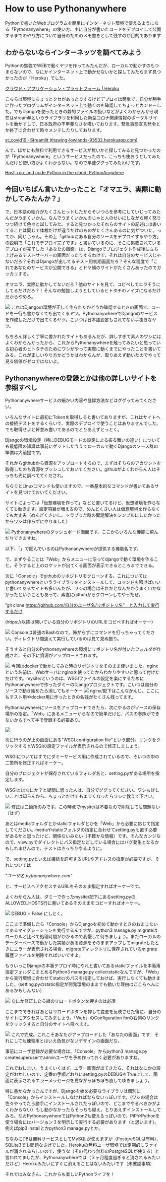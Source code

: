 # How to use Pythonanywhere

Pythonで書いたWebプログラムを簡単にインターネット環境で使えるようになる「Pythonanywhere」の使い方、主に自分が書いたコードをデプロイして公開するまでのやり方について自分のためのメモ書きとして残すのが目的であります

## わからないならインターネッツを調べてみよう

Pythonの勉強でWEBで動くヤツを作ってみたんだが、ローカルで動かすのもつまらないので、なにかインターネット上で動かせないかと探してみたらまず見つかったのが「Heroku」でした。

<a href="https://jp.heroku.com/home">クラウド・アプリケーション・プラットフォーム | Heroku</a>


こちらは環境にちょっとクセがあったりするけどデプロイは簡単で、自分が勝手に作ったプログラムがインターネット上で動くのを確認してちょっとカンドーした。でもDjangoを使ったときの静的ファイルの扱いなどがよくわからんから現在はstreamlitというライブラリを利用した新型コロナ関連情報のポータルサイトを動かすして、日本政府の不甲斐なさを嘆いております。緊急事態宣言発令とか終了に合わせて時々メンテしたりしております。

<a href="https://thawing-lowlands-93532.herokuapp.com/">st_covid19 · Streamlit (thawing-lowlands-93532.herokuapp.com)</a>


 んで、ほかにも無料で利用できるサービスが無いかと探してみると見つかったのが「Pythonanywhere」というサービスだったので、こっちも使おうとしてみたんだけど使い方がよくわからない。なので早速ググってみたわけです。

<a href="https://www.pythonanywhere.com/">Host, run, and code Python in the cloud: PythonAnywhere</a>

## 今回いちばん言いたかったこと「オマエラ、実際に動かしてみたんか？」

で、日本語の紹介がたくさんヒットしたからそいつらを参考にしていじってみたんだがうまくいかん。なんでうまくいかんのじゃと人のせいにしながら軽く怒りつつ続けて色々と試してみた。すると見つかったそれらのサイトの記述には書いてることは同じで体裁だけが違うだけのものがたくさんあるのに気がついた。ってか、同じじゃん。その上「githubにある自分のソースをデプロイするやり方」の説明で「これでデプロイ完了です」と書いているのに、そこに掲載されているデプロイが完了した「あなたの画面」は、Djangoでプロジェクト作成後に立ち上げみるテストサーバーの画面だったりするわけで、それは自分のサービスじゃないだろ？それはDjangoが出してるテスト用初期画面だろ？そんな程度で「これであなたのサービスが公開できる」とドヤ顔のサイトがたくさんあったのでガッカリする。

オマエラ、実際に動かしてないだろ？他のサイトを見て、コピペしてエラそうにしてるだけだろ？！そんなの勉強しようとしているヒトタチのノイズになるだけだからやめろ。

<img src="img/20210620005318.png">
これはDjangoの環境が正しく作られたかどうか確認するときの画面で、コードを一行も書かなくても出てくるヤツ。PythonanywhereでDjangoのサービスを作成しただけで出てくるヤツ。こいつは日本語設定もされてない手抜きなヤツ。

もちろん詳しく丁寧に書かれたサイトもあるんだが、詳しすぎて素人のワシにはよくわからんかったから、これからPythonanywhereを触ってみたいと思っている初心者のヒトタチのためにワシがやって実際に動くまでにやったことを書いてみる。これが正しいやり方かどうかはわからんが、取りあえず動いたのでやって見る価値がゼロではないよ。

## Pythonanywhereの登録とかは他の詳しいサイトを参照すべし

Pythonanywhereサービスの細かい内容や登録方法などはググってみてください。

いろんなサイトに最初にTokenを取得しろと書いてありますが、これはサイトへの接続テストをするくらいで、実際のデプロイで使うことはありませんでした。でも取得せよと軒並み書いてあるのでとりあえずとっとく。

Djangoの環境設定（特にDEBUGモードの設定による振る舞いの違い）についても最低限の知識は事前にゲットしたうえでローカルで動くDjangoのソース群の準備は大前提です。

それからgithubから資源をアップロードするので、まずはそちらのアカウントを取得したのち資源をプッシュしておいてください。githubがよくわからん人はそっちも先に調べててくだされ。

ちらりとLinuxコマンドも使いますので、一番基本的なコマンドが書いてあるサイトを見つけておいてください。

サイトによっては「仮想環境を作って」などと書いてるけど、仮想環境を作らなくても動きます。設定項目が増えるので、めんどくさい人は仮想環境を作らなくても大丈夫（めんどくさいし、トラブった時の問題解決をシンプルにしたかったからワシは作らずにやりました）

<img src="img/20210620071053.png">
Pythonanywhereのダッシュボード画面です。ここからいろんな機能に飛んだりできますね。

以下、「」で囲んでいるのはPythonanywhereが提供する機能名です。

で、まずやることは「Web」からメニューに沿ってdjangoで動く環境を作ること。そうすると上のロケットが出てくる画面が表示できるところまでできる。

次に「Console」でgithubのリポジトリをクローンする。これについてはpythonanywhereというライブラリをインストールして、コマンドを叩けばいいと書いてあるサイトも多いんだが、ワシの場合はそれだとなんだかうまくいかなかったということもあって、素直にgithubからクローンしてやったぜ。

”git clone https://github.com/自分のユーザ名/リポジトリ名”　と入力して実行するだけ

(https://以降は開いている自分のリポジトリのURLをコピペすればオーケー）

<img src="img/20210620071629.png">
Consoleは普通のBashなので、怖がらずにコマンドを打っちゃってください。ディレクトリ間違えて実行しているのは見て見ぬ振り。

そうすると自分のPythonanywhereの環境にリポジトリ名が付いたフォルダが作成され、その下に資源がアップロードされます。

<img src="img/20210620010647.png">
今回はdockerで動かしてみた時のリポジトリをそのまま使いました。nginxという名前は、Webサーバにnginxを使ってたからわかりやすいと思って付けただけです。mysite/というのは、WSGIファイルの設定を楽にするためにPythonanywhereで作ったダミーのDjangoプロジェクトです。こいつは自分のソースで動き始めたら消してもオーケー

<img src="img/20210620010824.png">
nginx/配下はこんなかんじ。ここにもテスト用やdocker用に作ったときの名残がたくさん残ってます。

Pythonnaywhereにソースをアップロードできたら、次にやるのがソースの保存場所の指定。「Web」にあるメニューからなので簡単だけど、パスの参照ができないからすべて手で登録する必要あり。

<img src="img/20210620011121.png">

次に行うのが上の画面にある"WSGI.configuration file"という部分。リンクをクリックするとWSGIの設定ファイルが表示されるので修正しましょう。

WSGIについてはすでにダミーサービス用に作成されているので、そいつの中の二箇所を修正すればオーケー。

自分のプロジェクトが保存されているフォルダ名と、setting.pyがある場所を指定します。

WSGIとはなにか？と疑問に思った人は、自分でググってください。ワシも詳しいことは知らんから、ちょっとだけでもエラくなったらワシに教えて下さい。

<img src="img/20210620011917.png">
修正は二箇所のみです。この時点でmysite/は不要なので削除しても問題ない（はず）

あとはmediaフォルダとかstaticフォルダとかを「Web」から必要に応じて指定してください。mediaやstaticフォルダの指定に合わせてsetting.pyも直す必要があるかと思ったけど、関係ないみたい（不確かな情報）です。そんなカンジなので、view.pyでダイレクトにパス指定などしている場合にはバグ発生となるかもしれませんので、テストはきっちりやるように。

で、setting.pyといえば接続を許可するURLやアドレスの指定が必要ですが、それについては

 <i>"ユーザ名.pythonanywhere.com"</i>

と、サービスへアクセスするURLをそのまま指定すればオーケーです。

よくわからん人は、ダミーで作ったmysite/配下にあるsetting.pyのALLOWED_HOSTS行に書いてあるそのままをコピーすればオーケー。

<img src="img/20210620012506.png">
DEBUG = False にしとく。

ここまで準備したら「Console」からDjangoを初めて動かすときのおまじないであるマイグレーションを実行するんですが、python3 manage.py migrateはローカルと比べて処理時間がかかるので我慢して待ちましょう。またローカルのデーターベースで動かした実績がある資源をそのままアップしてmigrateしたときにエラーが表示される場合、migrateディレクトリに保存されているmigrate履歴ファイルを削除すればいいですよ。

もういっこDjangoの本番デプロイ時にやれと書いてあるstaticファイルを本番用指定フォルダにまとめるPython3 manage.py collectstaticなんですが、「Web」から実行環境に合わせてstatic/のパスを指定しておけば、実行しなくても動きました。(setting.pyのstatic指定が開発環境のままでも動いた理由はここらへんにあるかもしんない）

 <img src="img/20210620012634.png">
 なにか修正したら緑のリロードボタンを押すのは必須


ここまでできればあとはリロードボタンを押して変更を反映させた後に、自分のサイトにアクセスしてみましょう。「Web」のConfiguration forの右側のリンクをクリックすると自分のサイトへ飛べます。

<img src="img/20210620012842.png">
これで完成。これこそあなたがアップロードした「あなたの画面」です　それにしても練習用とはいえ色気がないデザインの画面だな。

事前にユーザ登録が必要な場合は、「Console」からpython3 manage.py createsuperuserでadminユーザを予め作っておく必要がありますね。

これでおしまい。うまくいくはず。エラー画面が出てきたら、それはなにかの設定がおかしいので、定番の手順どおりにsetting.pyのDEBUGをTrueにして、画面に表示されるエラーメッセージを見ながらぼちぼち直してゆきましょう。

特に書かなかったんですが、Djangoを始め必要なライブラリは個別に「Console」からインストールしなければならないっぽいです。（ワシの場合は色々やってたら勝手にインストールされたっぽいので、どこまでやるべきかがよくわからない）もし動かなかったらそっちも疑え。とりあえずインストールしてみろ。なおPythonanywhereではPython2も使えるっぽいので、PiPやPythonを使う場合にはバージョン３を明示して実行する必要があります（と思います）。例えばpip3 installとかpython3 manage.pyとか。

ちなみにDBは無料サービスとしてMySQLが使えますが（PostgreSQLは有料）、SQLite3でも問題なさげでした。Herokuの無料ユーザ環境では定期的にファイルが消されるらしいので、使うな（その代わり無料のPostgreSQLが使える）と言われてましたが、Pythonanywhereでは（３ヶ月程度過ぎると消されるみたいだけど）Herokuみたいにすぐに消えることはないみたいです（未確認事項）

 

それではみなさん、これからも楽しいPythonライフを！

